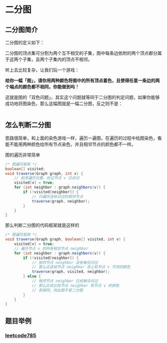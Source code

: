 # 二分图

## 二分图简介

二分图的定义如下：

二分图的顶点集可分割为两个互不相交的子集，图中每条边依附的两个顶点都分属于这两个子集，且两个子集内的顶点不相邻。

听上去比较复杂，让我们玩一个游戏：

**给你一幅「图」，请你用两种颜色将图中的所有顶点着色，且使得任意一条边的两个端点的颜色都不相同，你能做到吗**？

这就是图的「双色问题」，其实这个问题就等同于二分图的判定问题，如果你能够成功地将图染色，那么这幅图就是一幅二分图，反之则不是：

<figure><img src="https://labuladong.github.io/algo/images/algo4/1.jpg" alt=""><figcaption></figcaption></figure>

## 怎么判断二分图

思路很简单，和上面的染色游戏一样，遍历一遍图，在遍历的过程中给图染色，看能不能用两种颜色给所有节点染色，并且相邻节点的颜色都不一样。

图的遍历非常简单

```java
/* 图遍历框架 */
boolean[] visited;
void traverse(Graph graph, int v) {
    // 前序遍历位置，标记节点 v 已访问
    visited[v] = true;
    for (int neighbor : graph.neighbors(v)) {
        if (!visited[neighbor]) {
            // 只遍历没标记过的相邻节点
            traverse(graph, neighbor);
        }
    }
}
```

那么判断二分图的代码框架就是这样的

```java
/* 图遍历框架 */
void traverse(Graph graph, boolean[] visited, int v) {
    visited[v] = true;
    // 遍历节点 v 的所有相邻节点 neighbor
    for (int neighbor : graph.neighbors(v)) {
        if (!visited[neighbor]) {
            // 相邻节点 neighbor 没有被访问过
            // 那么应该给节点 neighbor 涂上和节点 v 不同的颜色
            traverse(graph, visited, neighbor);
        } else {
            // 相邻节点 neighbor 已经被访问过
            // 那么应该比较节点 neighbor 和节点 v 的颜色
            // 若相同，则此图不是二分图
        }
    }
}
```

## 题目举例

### [leetcode785](https://leetcode.com/problems/is-graph-bipartite/description/)
